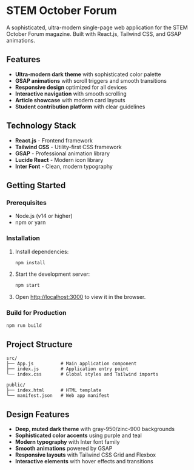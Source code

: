 # STEM October Forum

A sophisticated, ultra-modern single-page web application for the STEM October Forum magazine. Built with React.js, Tailwind CSS, and GSAP animations.

## Features

- **Ultra-modern dark theme** with sophisticated color palette
- **GSAP animations** with scroll triggers and smooth transitions
- **Responsive design** optimized for all devices
- **Interactive navigation** with smooth scrolling
- **Article showcase** with modern card layouts
- **Student contribution platform** with clear guidelines

## Technology Stack

- **React.js** - Frontend framework
- **Tailwind CSS** - Utility-first CSS framework
- **GSAP** - Professional animation library
- **Lucide React** - Modern icon library
- **Inter Font** - Clean, modern typography

## Getting Started

### Prerequisites

- Node.js (v14 or higher)
- npm or yarn

### Installation

1. Install dependencies:
   ```bash
   npm install
   ```

2. Start the development server:
   ```bash
   npm start
   ```

3. Open [http://localhost:3000](http://localhost:3000) to view it in the browser.

### Build for Production

```bash
npm run build
```

## Project Structure

```
src/
├── App.js          # Main application component
├── index.js        # Application entry point
└── index.css       # Global styles and Tailwind imports

public/
├── index.html      # HTML template
└── manifest.json   # Web app manifest
```

## Design Features

- **Deep, muted dark theme** with gray-950/zinc-900 backgrounds
- **Sophisticated color accents** using purple and teal
- **Modern typography** with Inter font family
- **Smooth animations** powered by GSAP
- **Responsive layouts** with Tailwind CSS Grid and Flexbox
- **Interactive elements** with hover effects and transitions
